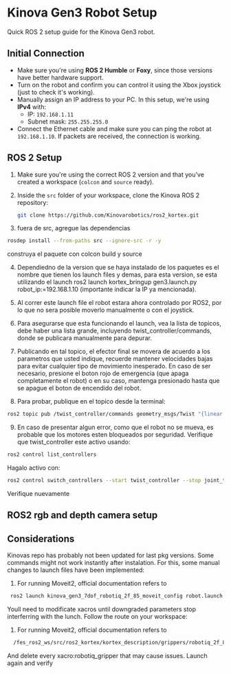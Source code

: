 # Kinova Gen3 Robot Setup

Quick ROS 2 setup guide for the Kinova Gen3 robot.

##  Initial Connection

- Make sure you're using **ROS 2 Humble** or **Foxy**, since those versions have better hardware support.  
- Turn on the robot and confirm you can control it using the Xbox joystick (just to check it's working).  
- Manually assign an IP address to your PC. In this setup, we're using **IPv4** with:  
  - IP: `192.168.1.11`  
  - Subnet mask: `255.255.255.0`  
- Connect the Ethernet cable and make sure you can ping the robot at `192.168.1.10`. If packets are received, the connection is working.

##  ROS 2 Setup

1. Make sure you're using the correct ROS 2 version and that you’ve created a workspace (`colcon` and `source` ready).

2. Inside the `src` folder of your workspace, clone the Kinova ROS 2 repository:

   ```bash
   git clone https://github.com/Kinovarobotics/ros2_kortex.git


3. fuera de src, agregue las dependencias
```bash
rosdep install --from-paths src --ignore-src -r -y
```
construya el paquete con colcon build y source 

4. Dependiedno de la version que se haya instalado de los paquetes es el nombre que tienen los launch files y demas, para esta version, se esta utilizando el launch 
ros2 launch kortex_bringup gen3.launch.py robot_ip:=192.168.1.10 (importante indicar la IP ya mencionada). 

5. Al correr este launch file el robot estara ahora controlado por ROS2, por lo que no sera posible moverlo manualmente o con el joystick.
   
6. Para asegurarse que esta funcionando el launch, vea la lista de topicos, debe haber una lista grande, incluyendo twist_controller/commands, donde se publicara manualmente para depurar.
    
7. Publicando en tal topico, el efector final se movera de acuerdo a los parametros que usted indique, recuerde mantener velocidades bajas para evitar cualquier tipo de movimiento inesperado. En caso de ser necesario, presione el boton rojo de emergencia (que apaga completamente el robot) o en su caso, mantenga presionado hasta que se apague el boton de encendido del robot.
   
8. Para probar, publique en el topico desde la terminal:
```bash
ros2 topic pub /twist_controller/commands geometry_msgs/Twist "{linear: {x: 0.0, y: 0.0, z: 0.0}, angular: {x: 0.0, y: 0.0, z: 0.02}}"
```
9. En caso de presentar algun error, como que el robot no se mueva, es probable que los motores esten bloqueados por seguridad. Verifique que twist_controller este activo usando:
```bash
ros2 control list_controllers
```
Hagalo activo con:
```bash
ros2 control switch_controllers --start twist_controller --stop joint_trajectory_controller --strict --controller-manager /controller_manager 
```
Verifique nuevamente

##  ROS2 rgb and depth camera setup 


##  Considerations
Kinovas repo has probably not been updated for last pkg versions. Some commands might not work instantly after instalation. For this, some manual changes to launch files have been implemented:
1. For running Moveit2, official documentation refers to
```bash
 ros2 launch kinova_gen3_7dof_robotiq_2f_85_moveit_config robot.launch.py   robot_ip:=192.168.1.10   use_fake_hardware:=true   fake_sensor_commands:=true
```
Youll need to modificate xacros until downgraded parameters stop interferring with the lunch. 
Follow the route on your workspace:

1. For running Moveit2, official documentation refers to
```bash
  /fes_ros2_ws/src/ros2_kortex/kortex_description/grippers/robotiq_2f_85/urdf/robotiq_2f_85_macro.xacro

```
And delete every xacro:robotiq_gripper that may cause issues. Launch again and verify
